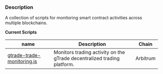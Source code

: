 ### Description

A collection of scripts for monitoring smart contract activities across multiple blockchains.

**Current Scripts**

| name                                                                                    | Description                                                   | Chain        |
|-----------------------------------------------------------------------------------------|---------------------------------------------------------------|--------------|
| [gtrade-trade-monitoring.js](arbitrum%2Fgtrade-monitoring%2Fgtrade-trade-monitoring.js) | Monitors trading activity on the gTrade decentralized trading platform. | Arbitrum     |
